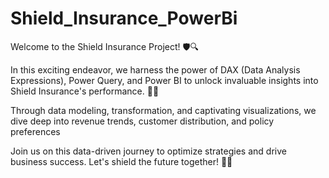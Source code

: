 # Shield_Insurance_PowerBi

Welcome to the Shield Insurance Project! 🛡️🔍

In this exciting endeavor, we harness the power of DAX (Data Analysis Expressions), Power Query, and Power BI 
to unlock invaluable insights into Shield Insurance's performance. 🚀💼

Through data modeling, transformation, and captivating visualizations, 
we dive deep into revenue trends, customer distribution, and policy preferences

Join us on this data-driven journey to optimize strategies and drive business success.
Let's shield the future together! 💪🔬

